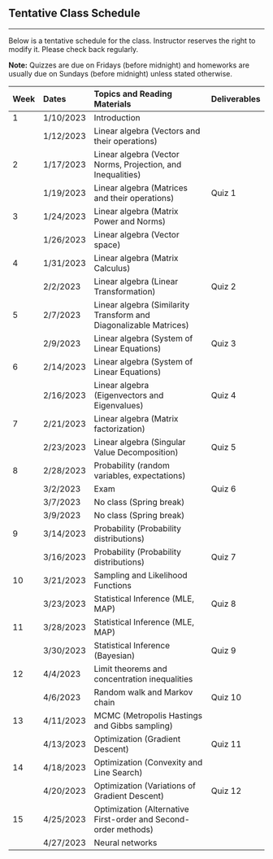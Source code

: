 ## Tentative Class Schedule
---
 Below is a tentative schedule for the class. Instructor reserves the right to modify it. Please check back regularly. 

**Note:** Quizzes are due on Fridays (before midnight) and homeworks are usually due on Sundays (before midnight) unless stated otherwise.

| Week |    Dates   |    Topics and Reading Materials                |      Deliverables        |
|------|:-----------|:-----------------------------------------------|:-------------------------|
| 1   | 1/10/2023  | Introduction                                    |                          |
|     | 1/12/2023  | Linear algebra (Vectors and their operations)   |                          | 
| 2   | 1/17/2023  | Linear algebra (Vector Norms, Projection, and Inequalities) |              |
|     | 1/19/2023  | Linear algebra (Matrices and their operations)  |      Quiz 1              |
| 3   | 1/24/2023  | Linear algebra (Matrix Power and Norms)         |                          | 
|     | 1/26/2023  | Linear algebra (Vector space)                   |                          | 
| 4   | 1/31/2023  | Linear algebra (Matrix Calculus)                |                          |
|     | 2/2/2023   | Linear algebra (Linear Transformation)          |    Quiz 2                | 
| 5   | 2/7/2023   | Linear algebra (Similarity Transform and Diagonalizable Matrices)     |                          |
|     | 2/9/2023   | Linear algebra (System of Linear Equations)     |      Quiz 3              |
| 6   | 2/14/2023  | Linear algebra (System of Linear Equations)     |                          |
|     | 2/16/2023  | Linear algebra (Eigenvectors and Eigenvalues)   |      Quiz 4              |
| 7   | 2/21/2023  | Linear algebra (Matrix factorization)           |                          |
|     | 2/23/2023  | Linear algebra (Singular Value Decomposition)   |      Quiz 5              |
| 8   | 2/28/2023  | Probability (random variables, expectations)    |                          | 
|     | 3/2/2023   | Exam                                            |      Quiz 6                     |
|     | 3/7/2023   | No class (Spring break)                         |                          |
|     | 3/9/2023   | No class (Spring break)                         |                          |
| 9   | 3/14/2023  | Probability (Probability distributions)         |                   |
|     | 3/16/2023  | Probability (Probability distributions)         |      Quiz 7              |
| 10  | 3/21/2023  | Sampling and Likelihood Functions               |                          |
|     | 3/23/2023  | Statistical Inference (MLE, MAP)                |      Quiz 8              |
| 11  | 3/28/2023  | Statistical Inference (MLE, MAP)                |                          |
|     | 3/30/2023  | Statistical Inference (Bayesian)                |      Quiz 9              |
| 12  | 4/4/2023   | Limit theorems and concentration inequalities   |                          |
|     | 4/6/2023   | Random walk and Markov chain                    |      Quiz 10             |
| 13  | 4/11/2023  | MCMC (Metropolis Hastings and Gibbs sampling)   |                          |
|     | 4/13/2023  | Optimization (Gradient Descent)                 |      Quiz 11             | 
| 14  | 4/18/2023  | Optimization (Convexity and Line Search)        |                          |
|     | 4/20/2023  | Optimization (Variations of Gradient Descent)   |      Quiz 12             |
| 15  | 4/25/2023  | Optimization (Alternative First-order and Second-order methods)  |         |
|     | 4/27/2023  | Neural networks                                 |                          |
